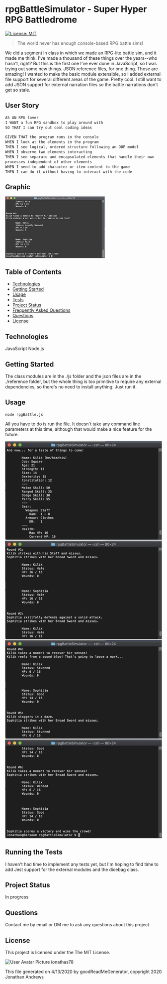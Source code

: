 # rpgBattleSimulator - Super Hyper RPG Battledrome
[![License: MIT](https://img.shields.io/badge/License-MIT-yellow.svg)](https://opensource.org/licenses/MIT)

> The world never has enough console-based RPG battle sims!

We did a segment in class in which we made an RPG-lite battle sim, and it made me think. I've made a thousand of these things over the years--who hasn't, right? But this is the first one I've ever done in JavaScript, so I was trying out some new things. JSON reference files, for one thing. Those are amazing! I wanted to make the basic module extensible, so I added external file support for several different areas of the game. Pretty cool. I still want to add JSON support for external narration files so the battle narrations don't get so stale.

## User Story

```
AS AN RPG lover
I WANT a fun RPG sandbox to play around with
SO THAT I can try out cool coding ideas
```

```
GIVEN THAT the program runs in the console
WHEN I look at the elements in the program
THEN I see logical, ordered structure following an OOP model
WHEN I observe two elements interacting
THEN I see separate and encapsulated elements that handle their own processes independent of other elements
WHEN I need to add character or item content to the game
THEN I can do it without having to interact with the code
```

## Graphic
![Project Image 0](./images/rpgBattle_GIF.gif)

## Table of Contents
* [Technologies](#Technologies)
* [Getting Started](#Getting)
* [Usage](#Usage)
* [Tests](#Running)
* [Project Status](#Project)
* [Frequently Asked Questions](#FAQ)
* [Questions](#Questions)
* [License](#License)


## Technologies
JavaScript
Node.js


## Getting Started
The class modules are in the ./js folder and the json files are in the ./reference folder, but the whole thing is too primitive to require any external dependencies, so there's no need to install anything. Just run it.



## Usage
```
node rpgBattle.js
```

All you have to do is run the file. It doesn't take any command line parameters at this time, although that would make a nice feature for the future.

![Project Usage Image 0](./images/Opening_ScreenShot.jpg)
![Project Usage Image 1](./images/Program1_ScreenShot.jpg)
![Project Usage Image 2](./images/Program2_ScreenShot.jpg)
![Project Usage Image 3](./images/Ending_ScreenShot.jpg)

## Running the Tests
I haven't had time to implement any tests yet, but I'm hoping to find time to add Jest support for the external modules and the dicebag class.

## Project Status
In progress

## Questions
Contact me by email or DM me to ask any questions about this project.


## License
This project is licensed under the The MIT License.


![User Avatar Picture](https://avatars1.githubusercontent.com/u/61706660?v=4)  ionathas78

This file generated on 4/13/2020 by goodReadMeGenerator, copyright 2020 Jonathan Andrews
